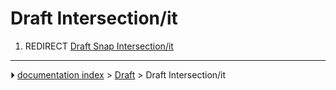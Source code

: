 # Draft Intersection/it
1.  REDIRECT [Draft Snap Intersection/it](Draft_Snap_Intersection/it.md)



---
⏵ [documentation index](../README.md) > [Draft](Draft_Workbench.md) > Draft Intersection/it
